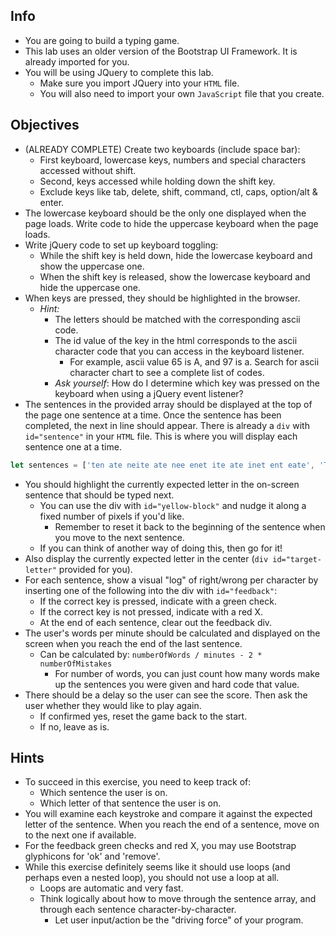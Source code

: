 ## Info

* You are going to build a typing game.
* This lab uses an older version of the Bootstrap UI Framework. It is already imported for you.
* You will be using JQuery to complete this lab.
  * Make sure you import JQuery into your `HTML` file.
  * You will also need to import your own `JavaScript` file that you create.

## Objectives

* (ALREADY COMPLETE) Create two keyboards (include space bar):
  * First keyboard, lowercase keys, numbers and special characters accessed without shift.
  * Second, keys accessed while holding down the shift key.
  * Exclude keys like tab, delete, shift, command, ctl, caps, option/alt & enter.
* The lowercase keyboard should be the only one displayed when the page loads. Write code to hide the uppercase keyboard when the page loads.
* Write jQuery code to set up keyboard toggling:
  * While the shift key is held down, hide the lowercase keyboard and show the uppercase one.
  * When the shift key is released, show the lowercase keyboard and hide the uppercase one.
* When keys are pressed, they should be highlighted in the browser.
  * *Hint:* 
    * The letters should be matched with the corresponding ascii code. 
    * The id value of the key in the html corresponds to the ascii character code that you can access in the keyboard listener. 
        * For example, ascii value 65 is A, and 97 is a. Search for ascii character chart to see a complete list of codes. 
    * *Ask yourself*: How do I determine which key was pressed on the keyboard when using a jQuery event listener?
* The sentences in the provided array should be displayed at the top of the page one sentence at a time. Once the sentence has been completed, the next in line should appear. There is already a `div` with `id="sentence"` in your `HTML` file. This is where you will display each sentence one at a time.

```javascript
let sentences = ['ten ate neite ate nee enet ite ate inet ent eate', 'Too ato too nOt enot one totA not anot tOO aNot', 'oat itain oat tain nate eate tea anne inant nean', 'itant eate anot eat nato inate eat anot tain eat', 'nee ene ate ite tent tiet ent ine ene ete ene ate'];`
```

* You should highlight the currently expected letter in the on-screen sentence that should be typed next.
  * You can use the div with `id="yellow-block"` and nudge it along a fixed number of pixels if you'd like.
    * Remember to reset it back to the beginning of the sentence when you move to the next sentence.
  * If you can think of another way of doing this, then go for it!
* Also display the currently expected letter in the center (`div id="target-letter"` provided for you).
* For each sentence, show a visual "log" of right/wrong per character by inserting one of the following into the div with `id="feedback"`:
  * If the correct key is pressed, indicate with a green check.
  * If the correct key is not pressed, indicate with a red X.
  * At the end of each sentence, clear out the feedback div.
* The user's words per minute should be calculated and displayed on the screen when you reach the end of the last sentence.
  * Can be calculated by: `numberOfWords / minutes - 2 * numberOfMistakes`
    * For number of words, you can just count how many words make up the sentences you were given and hard code that value.
* There should be a delay so the user can see the score. Then ask the user whether they would like to play again.
  * If confirmed yes, reset the game back to the start.
  * If no, leave as is.

## Hints

* To succeed in this exercise, you need to keep track of:
  * Which sentence the user is on.
  * Which letter of that sentence the user is on.
* You will examine each keystroke and compare it against the expected letter of the sentence. When you reach the end of a sentence, move on to the next one if available.
* For the feedback green checks and red X, you may use Bootstrap glyphicons for 'ok' and 'remove'.
* While this exercise definitely seems like it should use loops (and perhaps even a nested loop), you should not use a loop at all.
  * Loops are automatic and very fast.
  * Think logically about how to move through the sentence array, and through each sentence character-by-character.
    * Let user input/action be the "driving force" of your program.